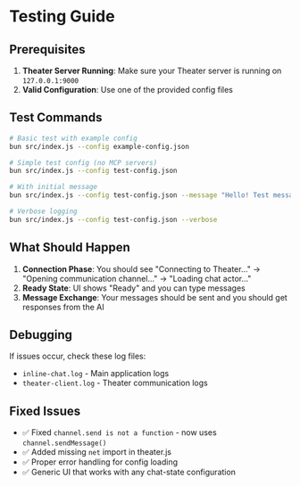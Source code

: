 # Testing Guide

## Prerequisites

1. **Theater Server Running**: Make sure your Theater server is running on `127.0.0.1:9000`
2. **Valid Configuration**: Use one of the provided config files

## Test Commands

```bash
# Basic test with example config
bun src/index.js --config example-config.json

# Simple test config (no MCP servers)
bun src/index.js --config test-config.json

# With initial message
bun src/index.js --config test-config.json --message "Hello! Test message."

# Verbose logging
bun src/index.js --config test-config.json --verbose
```

## What Should Happen

1. **Connection Phase**: You should see "Connecting to Theater..." → "Opening communication channel..." → "Loading chat actor..."
2. **Ready State**: UI shows "Ready" and you can type messages
3. **Message Exchange**: Your messages should be sent and you should get responses from the AI

## Debugging

If issues occur, check these log files:
- `inline-chat.log` - Main application logs
- `theater-client.log` - Theater communication logs

## Fixed Issues

- ✅ Fixed `channel.send is not a function` - now uses `channel.sendMessage()`
- ✅ Added missing `net` import in theater.js
- ✅ Proper error handling for config loading
- ✅ Generic UI that works with any chat-state configuration
